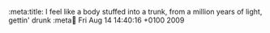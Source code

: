 :meta:title: I feel like a body stuffed into a trunk, from a million years of light, gettin' drunk
:meta:date: Fri Aug 14 14:40:16 +0100 2009